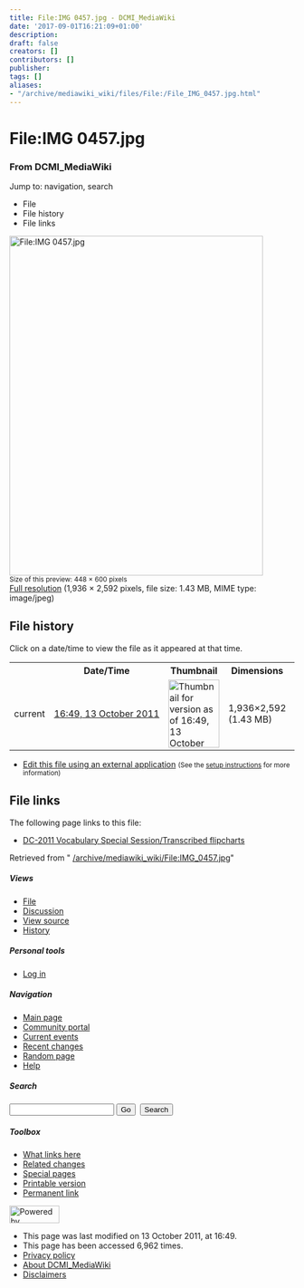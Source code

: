 ```yaml
---
title: File:IMG 0457.jpg - DCMI_MediaWiki
date: '2017-09-01T16:21:09+01:00'
description: 
draft: false
creators: []
contributors: []
publisher: 
tags: []
aliases:
- "/archive/mediawiki_wiki/files/File:/File_IMG_0457.jpg.html"
---
```


<a id="top"></a>
# File:IMG 0457.jpg

### From DCMI\_MediaWiki

Jump to: navigation, search
<!-- start content -->
- File
- File history
- File links

 [<img alt="File:IMG 0457.jpg" src="/images/a/a6/IMG_0457.jpg" width="448" height="600">](/archive/mediawiki_wiki/files/IMG_0457.jpg)  
<small>Size of this preview: 448 × 600 pixels</small>  
 [Full resolution](/images/a/a6/IMG_0457.jpg)‎ (1,936 × 2,592 pixels, file size: 1.43 MB, MIME type: image/jpeg)
<!-- 
NewPP limit report
Preprocessor node count: 0/1000000
Post-expand include size: 0/2097152 bytes
Template argument size: 0/2097152 bytes
Expensive parser function count: 0/100
-->
## File history

Click on a date/time to view the file as it appeared at that time.

<table class="wikitable filehistory">
  <tr>
    <td></td>
    <th>Date/Time</th>
    <th>Thumbnail</th>
    <th>Dimensions</th>
    <th>User</th>
    <th>Comment</th>
  </tr>
  <tr>
    <td>current</td>
    <td class="filehistory-selected" style="white-space: nowrap;"><a href="/archive/mediawiki_wiki/files/IMG_0457.jpg">16:49, 13 October 2011</a></td>
    <td><a href="/images/a/a6/IMG_0457.jpg"><img alt="Thumbnail for version as of 16:49, 13 October 2011" src="/images/a/a6/IMG_0457.jpg" width="90" height="120"></a></td>
    <td>1,936×2,592 <span style="white-space: nowrap;">(1.43 MB)</span>
    </td>
    <td>
      <a href="/index.php/User:TomBaker" title="User:TomBaker" class="mw-userlink">TomBaker</a> <span style="white-space: nowrap;"> <span class="mw-usertoollinks">(<a href="/index.php?title=User_talk:TomBaker&amp;action=edit&amp;redlink=1" class="new" title="User talk:TomBaker (page does not exist)">Talk</a> | <a href="/index.php/Special:Contributions/TomBaker" title="Special:Contributions/TomBaker">contribs</a>)</span></span>
    </td>
    <td></td>
  </tr>
</table>

  

- [Edit this file using an external application](/index.php?title=File:IMG_0457.jpg&action=edit&externaledit=true&mode=file "File:IMG 0457.jpg") <small>(See the <a href="http://www.mediawiki.org/wiki/Manual:External_editors" class="external text" rel="nofollow">setup instructions</a> for more information)</small>

## File links

The following page links to this file:

- [DC-2011 Vocabulary Special Session/Transcribed flipcharts](/index.php/DC-2011_Vocabulary_Special_Session/Transcribed_flipcharts "DC-2011 Vocabulary Special Session/Transcribed flipcharts")

Retrieved from " [/archive/mediawiki_wiki/File:IMG\_0457.jpg](/archive/mediawiki_wiki/files/File:/File:IMG_0457.jpg.html)"

<!-- end content -->

##### Views

- [File](/archive/mediawiki_wiki/files/File:/File:IMG_0457.jpg.html "View the file page [c]")
- [Discussion](/index.php?title=File_talk:IMG_0457.jpg&action=edit&redlink=1 "Discussion about the content page [t]")
- [View source](/index.php?title=File:IMG_0457.jpg&action=edit "This page is protected.
You can view its source [e]")
- [History](/index.php?title=File:IMG_0457.jpg&action=history "Past revisions of this page [h]")

##### Personal tools

- [Log in](/index.php?title=Special:UserLogin&returnto=File:IMG_0457.jpg "You are encouraged to log in; however, it is not mandatory [o]")

<script type="text/javascript"> if (window.isMSIE55) fixalpha(); </script>

##### Navigation

- [Main page](/index.php/Main_Page "Visit the main page [z]")
- [Community portal](/index.php/DCMI_MediaWiki:Community_portal "About the project, what you can do, where to find things")
- [Current events](/index.php/DCMI_MediaWiki:Current_events "Find background information on current events")
- [Recent changes](/index.php/Special:RecentChanges "The list of recent changes in the wiki [r]")
- [Random page](/index.php/Special:Random "Load a random page [x]")
- [Help](/index.php/Help:Contents "The place to find out")

##### <label for="searchInput">Search</label>

<form action="/index.php" id="searchform">
				<input type="hidden" name="title" value="Special:Search">
				<input id="searchInput" title="Search DCMI_MediaWiki" accesskey="f" type="search" name="search">
				<input type="submit" name="go" class="searchButton" id="searchGoButton" value="Go" title="Go to a page with this exact name if exists"> 
				<input type="submit" name="fulltext" class="searchButton" id="mw-searchButton" value="Search" title="Search the pages for this text">
			</form>

##### Toolbox

- [What links here](/index.php/Special:WhatLinksHere/File:IMG_0457.jpg "List of all wiki pages that link here [j]")
- [Related changes](/index.php/Special:RecentChangesLinked/File:IMG_0457.jpg "Recent changes in pages linked from this page [k]")
- [Special pages](/index.php/Special:SpecialPages "List of all special pages [q]")
- [Printable version](/index.php?title=File:IMG_0457.jpg&printable=yes "Printable version of this page [p]")
- [Permanent link](/index.php?title=File:IMG_0457.jpg&oldid=1284 "Permanent link to this revision of the page")

<!-- end of the left (by default at least) column -->

 [<img src="/skins/common/images/poweredby_mediawiki_88x31.png" height="31" width="88" alt="Powered by MediaWiki">](http://www.mediawiki.org/)

- This page was last modified on 13 October 2011, at 16:49.
- This page has been accessed 6,962 times.
- [Privacy policy](/index.php/DCMI_MediaWiki:Privacy_policy "DCMI MediaWiki:Privacy policy")
- [About DCMI\_MediaWiki](/index.php/DCMI_MediaWiki:About "DCMI MediaWiki:About")
- [Disclaimers](/index.php/DCMI_MediaWiki:General_disclaimer "DCMI MediaWiki:General disclaimer")

<script>if (window.runOnloadHook) runOnloadHook();</script><!-- Served in 0.485 secs. -->
